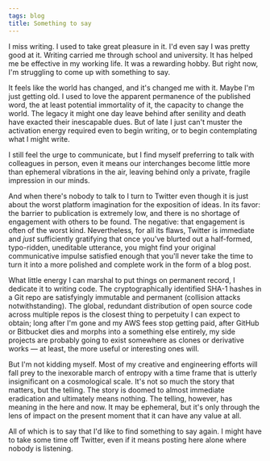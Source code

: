 ```yaml
---
tags: blog
title: Something to say
---
```


I miss writing. I used to take great pleasure in it. I'd even say I was pretty good at it. Writing carried me through school and university. It has helped me be effective in my working life. It was a rewarding hobby. But right now, I'm struggling to come up with something to say.

It feels like the world has changed, and it's changed me with it. Maybe I'm just getting old. I used to love the apparent permanence of the published word, the at least potential immortality of it, the capacity to change the world. The legacy it might one day leave behind after senility and death have exacted their inescapable dues. But of late I just can't muster the activation energy required even to begin writing, or to begin contemplating what I might write.

I still feel the urge to communicate, but I find myself preferring to talk with colleagues in person, even it means our interchanges become little more than ephemeral vibrations in the air, leaving behind only a private, fragile impression in our minds.

And when there's nobody to talk to I turn to Twitter even though it is just about the worst platform imagination for the exposition of ideas. In its favor: the barrier to publication is extremely low, and there is no shortage of engagement with others to be found. The negative: that engagement is often of the worst kind. Nevertheless, for all its flaws, Twitter is immediate and *just* sufficiently gratifying that once you've blurted out a half-formed, typo-ridden, uneditable utterance, you might find your original communicative impulse satisfied enough that you'll never take the time to turn it into a more polished and complete work in the form of a blog post.

What little energy I can marshal to put things on permanent record, I dedicate it to writing code. The cryptographically identified SHA-1 hashes in a Git repo are satisfyingly immutable and permanent (collision attacks notwithstanding). The global, redundant distribution of open source code across multiple repos is the closest thing to perpetuity I can expect to obtain; long after I'm gone and my AWS fees stop getting paid, after GitHub or Bitbucket dies and morphs into a something else entirely, my side projects are probably going to exist somewhere as clones or derivative works — at least, the more useful or interesting ones will.

But I'm not kidding myself. Most of my creative and engineering efforts will fall prey to the inexorable march of entropy with a time frame that is utterly insignificant on a cosmological scale. It's not so much the story that matters, but the telling. The story is doomed to almost immediate eradication and ultimately means nothing. The telling, however, has meaning in the here and now. It may be ephemeral, but it's only through the lens of impact on the present moment that it can have any value at all.

All of which is to say that I'd like to find something to say again. I might have to take some time off Twitter, even if it means posting here alone where nobody is listening.
